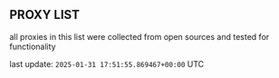 ## PROXY LIST

all proxies in this list were collected from open sources and tested for functionality

last update: `2025-01-31 17:51:55.869467+00:00` UTC